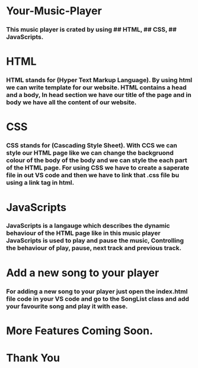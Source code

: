 # Your-Music-Player
### This music player is crated by using ## HTML, ## CSS, ## JavaScripts.
# HTML
### HTML stands for (Hyper Text Markup Language). By using html we can write template for our website. HTML contains a head and a body, In head section we have our title of the page and in body we have all the content of our website.
# CSS
### CSS stands for (Cascading Style Sheet). With CCS we can style our HTML page like we can change the backgruond colour of the body of the body and we can style the each part of the HTML page. For using CSS we have to create a saperate file in out VS code and then we have to link that .css file bu using a link tag in html.
# JavaScripts
### JavaScripts is a langauge which describes the dynamic behaviour of the HTML page like in this music player JavaScripts is used to play and pause the music, Controlling the behaviour of play, pause, next track and previous track. 
# Add a new song to your player
### For adding  a new song to your player just open the index.html file code in your VS code and go to the SongList class and add your favourite song and play it with ease.
# More Features Coming Soon.
# Thank You
